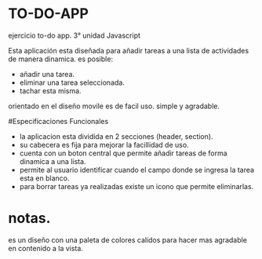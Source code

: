 # TO-DO-APP
ejercicio to-do app. 3° unidad Javascript

Esta aplicación esta diseñada para añadir tareas a una lista de actividades de manera dinamica.
es posible:
- añadir una tarea.
- eliminar una tarea seleccionada.
- tachar esta misma.

orientado en el diseño movile es de facil uso. simple y agradable.

#Especificaciones Funcionales

- la aplicacion esta dividida en 2 secciones (header, section).
- su cabecera es fija para mejorar la facillidad de uso.
- cuenta con un boton central que permite añadir tareas de forma dinamica a una lista.
- permite al usuario identificar cuando el campo donde se ingresa la tarea esta en blanco.
- para borrar tareas ya realizadas existe un icono que permite eliminarlas. 

# notas.

es un diseño con una paleta de colores calidos para hacer mas agradable en contenido a la vista.



